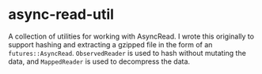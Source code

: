 # async-read-util

A collection of utilities for working with AsyncRead. I wrote this originally to
support hashing and extracting a gzipped file in the form of an
`futures::AsyncRead`. `ObservedReader` is used to hash without mutating the
data, and `MappedReader` is used to decompress the data.
